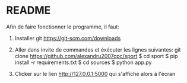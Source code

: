 # README
Afin de faire fonctionner le programme, il faut:

1) Installer git  https://git-scm.com/downloads
     
2) Aller dans invite de commandes et éxécuter les lignes suivantes:
git clone https://github.com/alexandru2007cpc/sport
$ cd sport
$ pip install -r requirements.txt
$ cd sources
$ python app.py

3) Clicker sur le lien http://127.0.0.1:5000 qui s'affiche alors à l'écran
